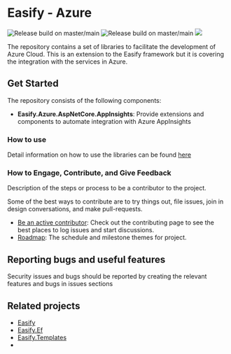 Easify - Azure 
============

![Release build on master/main](https://github.com/icgam/Easify.Azure/workflows/Release%20build%20on%20master/main/badge.svg) ![Release build on master/main](https://github.com/icgam/Easify.Azure/workflows/Release%20build%20on%20master/main/badge.svg) ![](https://img.shields.io/nuget/v/Easify.Azure.AspNetCore.AppInsights.svg?style=flat-square)


The repository contains a set of libraries to facilitate the development of Azure Cloud. This is an extension to the Easify framework but it is covering the integration with the services in Azure.

## Get Started

The repository consists of the following components:

- **Easify.Azure.AspNetCore.AppInsights**: Provide extensions and components to automate integration with Azure AppInsights


### How to use

Detail information on how to use the libraries can be found [here](https://github.com/icgam/Easify.Azure/wiki)

### How to Engage, Contribute, and Give Feedback

Description of the steps or process to be a contributor to the project.

Some of the best ways to contribute are to try things out, file issues, join in design conversations,
and make pull-requests.

* [Be an active contributor](./docs/CONTRIBUTING.md): Check out the contributing page to see the best places to log issues and start discussions.
* [Roadmap](./docs/ROADMAP.md): The schedule and milestone themes for project.

## Reporting bugs and useful features

Security issues and bugs should be reported by creating the relevant features and bugs in issues sections

## Related projects

- [Easify](https://github.com/icgam/Easify)
- [Easify.Ef](https://github.com/icgam/Easify.Ef)
- [Easify.Templates](https://github.com/icgam/Easify.Templates)
- 
